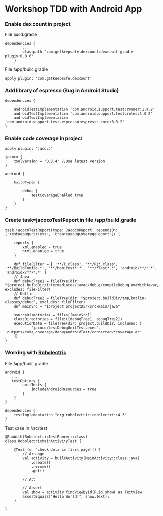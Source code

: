 # Workshop TDD with Android App

### Enable dex count in project
File build.gradle
```
dependencies {
        ...
        classpath 'com.getkeepsafe.dexcount:dexcount-gradle-plugin:0.8.6'
    }
```
File /app/build.gradle
```
apply plugin: 'com.getkeepsafe.dexcount'
```

### Add library of espresso (Bug in Android Studio)
```
dependencies {
    ...
    androidTestImplementation 'com.android.support.test:runner:1.0.2'
    androidTestImplementation 'com.android.support.test:rules:1.0.2'
    androidTestImplementation 'com.android.support.test.espresso:espresso-core:3.0.2'
}
```

### Enable code coverage in project
```
apply plugin: 'jacoco'

jacoco {
    toolVersion = '0.8.4' //Use latest version
}

android {
    
    buildTypes {

        debug {
            testCoverageEnabled true
        }
    }
}
```

### Create task=jacocoTestReport in file /app/build.gradle
```
task jacocoTestReport(type: JacocoReport, dependsOn: ['testDebugUnitTest', 'createDebugCoverageReport']) {

    reports {
        xml.enabled = true
        html.enabled = true
    }

    def fileFilter = [ '**/R.class', '**/R$*.class', '**/BuildConfig.*', '**/Manifest*.*', '**/*Test*.*', 'android/**/*.*', 'androidx/**/*.*' ]
    // Java
    def debugTree1 = fileTree(dir: "$project.buildDir/intermediates/javac/debug/compileDebugJavaWithJavac/classes", excludes: fileFilter)
    // Kotlin
    def debugTree2 = fileTree(dir: "$project.buildDir/tmp/kotlin-classes/debug", excludes: fileFilter)
    def mainSrc = "$project.projectDir/src/main/java"

    sourceDirectories = files([mainSrc])
    classDirectories = files([debugTree1, debugTree2])
    executionData = fileTree(dir: project.buildDir, includes: [
            'jacoco/testDebugUnitTest.exec', 'outputs/code_coverage/debugAndroidTest/connected/*coverage.ec'
    ])
}
```

### Working with [Robolectric](http://robolectric.org/)
File /app/build.gradle
```
android {
   ...
   testOptions {
        unitTests {
            includeAndroidResources = true
        }
    }
}

dependencies {
    testImplementation "org.robolectric:robolectric:4.3"
}
```

Test case in /src/test
```
@RunWith(RobolectricTestRunner::class)
class RobolectricMainActivityTest {

    @Test fun `check data in first page`() {
        // Arrange
        val activity = buildActivity(MainActivity::class.java)
            .create()
            .resume()
            .get()

        // Act

        // Assert
        val show = activity.findViewById(R.id.show) as TextView
        assertEquals("Hello World!", show.text);
    }

}
```
